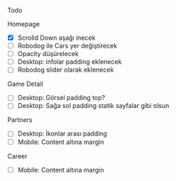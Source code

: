Todo

Homepage

- [x] Scrolld Down aşağı inecek
- [ ] Robodog ile Cars yer değiştirecek
- [ ] Opacity düşürelecek
- [ ] Desktop: infolar padding eklenecek 
- [ ] Robodog slider olarak eklenecek 

Game Detail

- [ ] Desktop: Görsel padding top?
- [ ] Desktop: Sağa sol padding statik sayfalar gibi olsun

Partners

- [ ] Desktop: İkonlar arası padding
- [ ] Mobile: Content altına margin

Career

- [ ] Mobile: Content altına margin